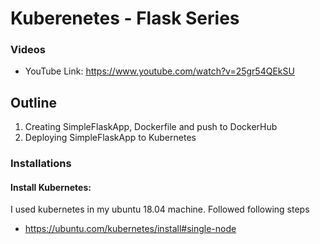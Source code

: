 # Kuberenetes - Flask Series

### Videos

- YouTube Link: https://www.youtube.com/watch?v=25gr54QEkSU

## Outline

1. Creating SimpleFlaskApp, Dockerfile and push to DockerHub
1. Deploying SimpleFlaskApp to Kubernetes

### Installations

#### Install Kubernetes:

I used kubernetes in my ubuntu 18.04 machine. Followed following steps

- https://ubuntu.com/kubernetes/install#single-node
